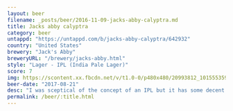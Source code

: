 ```yaml
---
layout: beer
filename: _posts/beer/2016-11-09-jacks-abby-calyptra.md
title: Jacks abby calyptra
category: beer
untappd: "https://untappd.com/b/jacks-abby-calyptra/642932"
country: "United States"
brewery: "Jack's Abby"
breweryURL: "/brewery/jacks-abby.html"
style: "Lager - IPL (India Pale Lager)"
score: 7
img: https://scontent.xx.fbcdn.net/v/t1.0-0/p480x480/20993812_10155535939648745_4238949045875906923_n.jpg?oh=b73a6f4ca7c50f47eedd8f1f92df249c&oe=5B029818
beer-date: "2017-08-21"
desc: "I was sceptical of the concept of an IPL but it has some decent piney hops coming through. Easy drinking but packed with flavour"
permalink: /beer/:title.html
---
```

